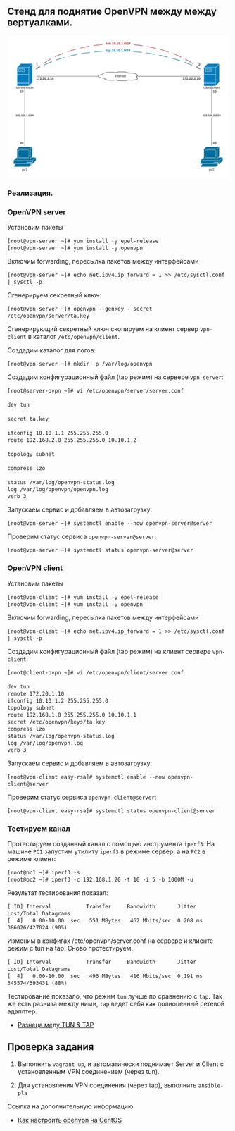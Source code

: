 ## Стенд для поднятие OpenVPN между между вертуалками.

![](topology.jpeg)

### Реализация.

### OpenVPN server

Установим пакеты
```
[root@vpn-server ~]# yum install -y epel-release
[root@vpn-server ~]# yum install -y openvpn
```

Включим forwarding, пересылка пакетов между интерфейсами
```
[root@vpn-server ~]# echo net.ipv4.ip_forward = 1 >> /etc/sysctl.conf | sysctl -p
```

Сгенерируем секретный ключ:
```
[root@vpn-server ~]# openvpn --genkey --secret /etc/openvpn/server/ta.key
```

Сгенерирующий секретный ключ скопируем на клиент сервер `vpn-client` в каталог `/etc/openvpn/client`.

Создадим каталог для логов:
```
[root@vpn-server ~]# mkdir -p /var/log/openvpn
```

Создадим конфигурационный файл (tap режим) на сервере `vpn-server`:
```
[root@server-ovpn ~]# vi /etc/openvpn/server/server.conf

dev tun

secret ta.key

ifconfig 10.10.1.1 255.255.255.0
route 192.168.2.0 255.255.255.0 10.10.1.2

topology subnet

compress lzo

status /var/log/openvpn-status.log
log /var/log/openvpn/openvpn.log
verb 3
```

Запускаем сервис и добавляем в автозагрузку:
```
[root@vpn-server ~]# systemctl enable --now openvpn-server@server
```

Проверим статус сервиса `openvpn-server@server`:
```
[root@vpn-server ~]# systemctl status openvpn-server@server
```

### OpenVPN client

Установим пакеты
```
[root@vpn-client ~]# yum install -y epel-release
[root@vpn-client ~]# yum install -y openvpn
```

Включим forwarding, пересылка пакетов между интерфейсами
```
[root@vpn-client ~]# echo net.ipv4.ip_forward = 1 >> /etc/sysctl.conf | sysctl -p
```

Создадим конфигурационный файл (tap режим) на клиент сервере `vpn-client`:
```
[root@client-ovpn ~]# vi /etc/openvpn/client/server.conf

dev tun
remote 172.20.1.10
ifconfig 10.10.1.2 255.255.255.0
topology subnet
route 192.168.1.0 255.255.255.0 10.10.1.1
secret /etc/openvpn/keys/ta.key
compress lzo
status /var/log/openvpn-status.log
log /var/log/openvpn.log
verb 3
```

Запускаем сервис и добавляем в автозагрузку:
```
[root@vpn-client easy-rsa]# systemctl enable --now openvpn-client@server
```

Проверим статус сервиса `openvpn-client@server`:
```
[root@vpn-client easy-rsa]# systemctl status openvpn-client@server
```

### Тестируем канал

Протестируем созданный канал с помощью инструмента `iperf3`:
На машине `PC1` запустим утилиту `iperf3` в режиме сервер, а на `PC2` в режиме клиент:
```
[root@pc1 ~]# iperf3 -s
[root@pc2 ~]# iperf3 -c 192.168.1.20 -t 10 -i 5 -b 1000M -u
```

Результат тестирования показал:
```
[ ID] Interval           Transfer     Bandwidth       Jitter    Lost/Total Datagrams
[  4]   0.00-10.00  sec   551 MBytes   462 Mbits/sec  0.208 ms  386026/427024 (90%)
```

Изменим в конфигах /etc/openvpn/server.conf на сервере и клиенте режим с tun на tap.
Сново протестируем.
```
[ ID] Interval           Transfer     Bandwidth       Jitter    Lost/Total Datagrams
[  4]   0.00-10.00  sec   496 MBytes   416 Mbits/sec  0.191 ms  345574/393431 (88%)
```

Тестирование показало, что режим `tun` лучше по сравнению с `tap`. Так же есть разниза между ними, `tap` ведет себя как полноценный сетевой адапптер.

- [Разнеца меду TUN & TAP](https://ru.wikipedia.org/wiki/TUN/TAP)


Проверка задания
----------------

1. Выполнить `vagrant up`, и автоматически поднимает Server и Client с установленным VPN соединением (через tun).

2. Для установления VPN соединения (через tap), выполнить `ansible-pla`

Ссылка на дополнительную информацию
- [Как настроить openvpn на CentOS](https://serveradmin.ru/nastroyka-openvpn-na-centos/)

